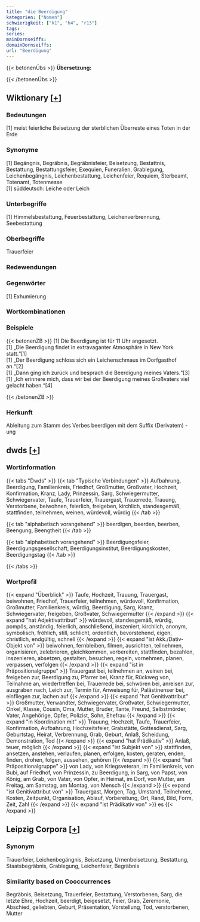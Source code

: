 ```yaml
---
title: "die Beerdigung"
kategorien: ["Nomen"]
schwierigkeit: ["k1", "h4", "r13"]
tags:
series:
mainDornseiffs:
domainDornseiffs:
url: "Beerdigung"
---
```


{{< betonenÜbs >}}
**Übersetzung:**  
  
{{< /betonenÜbs >}}

## Wiktionary [[+](https://de.wiktionary.org/wiki/Beerdigung)]

### Bedeutungen
[1] meist feierliche Beisetzung der sterblichen Überreste eines Toten in der Erde  

### Synonyme
[1] Begängnis, Begräbnis, Begräbnisfeier, Beisetzung, Bestattnis, Bestattung, Bestattungsfeier, Exequien, Funeralien, Grablegung,  Leichenbegängnis, Leichenbestattung, Leichenfeier, Requiem, Sterbeamt, Totenamt, Totenmesse  
[1] süddeutsch: Leiche oder Leich  

### Unterbegriffe
[1] Himmelsbestattung, Feuerbestattung, Leichenverbrennung, Seebestattung  

### Oberbegriffe
Trauerfeier  

### Redewendungen

### Gegenwörter
[1] Exhumierung  

### Wortkombinationen

### Beispiele
{{< betonenZB >}}
[1] Die Beerdigung ist für 11 Uhr angesetzt.  
[1] „Die Beerdigung findet in extravaganter Atmosphäre in New York statt.“[1]  
[1] „Der Beerdigung schloss sich ein Leichenschmaus im Dorfgasthof an.“[2]  
[1] „Dann ging ich zurück und besprach die Beerdigung meines Vaters.“[3]  
[1] „Ich erinnere mich, dass wir bei der Beerdigung meines Großvaters viel gelacht haben.“[4]  

{{< /betonenZB >}}
### Herkunft
Ableitung zum Stamm des Verbes beerdigen mit dem Suffix (Derivatem) -ung  



## dwds [[+](https://www.dwds.de/wb/Beerdigung)]

### Wortinformation
{{< tabs "Dwds" >}}
{{< tab "Typische Verbindungen" >}}
Aufbahrung, Beerdigung, Familienkreis, Friedhof, Großmutter, Großvater, Hochzeit, Konfirmation, Kranz, Lady, Prinzessin, Sarg, Schwiegermutter, Schwiegervater, Taufe, Trauerfeier, Trauergast, Trauerrede, Trauung, Verstorbene, beiwohnen, feierlich, freigeben, kirchlich, standesgemäß, stattfinden, teilnehmen, weinen, würdevoll, würdig
{{< /tab >}}

{{< tab "alphabetisch vorangehend" >}}
beerdigen, beerden, beerben, Beengung, Beengtheit
{{< /tab >}}

{{< tab "alphabetisch vorangehend" >}}
Beerdigungsfeier, Beerdigungsgesellschaft, Beerdigungsinstitut, Beerdigungskosten, Beerdigungstag
{{< /tab >}}

{{< /tabs >}}

### Wortprofil
{{< expand "Überblick" >}} Taufe, Hochzeit, Trauung, Trauergast, beiwohnen, Friedhof, Trauerfeier, teilnehmen, würdevoll, Konfirmation, Großmutter, Familienkreis, würdig, Beerdigung, Sarg, Kranz, Schwiegervater, freigeben, Großvater, Schwiegermutter {{< /expand >}}
{{< expand "hat Adjektivattribut" >}} würdevoll, standesgemäß, würdig, pompös, anständig, feierlich, anschließend, inszeniert, kirchlich, anonym, symbolisch, fröhlich, still, schlicht, ordentlich, bevorstehend, eigen, christlich, endgültig, schnell {{< /expand >}}
{{< expand "ist Akk./Dativ-Objekt von" >}} beiwohnen, fernbleiben, filmen, ausrichten, teilnehmen, organisieren, zelebrieren, gleichkommen, vorbereiten, stattfinden, bezahlen, inszenieren, absetzen, gestalten, besuchen, regeln, vornehmen, planen, verpassen, verfolgen {{< /expand >}}
{{< expand "ist in Präpositionalgruppe" >}} Trauergast bei, teilnehmen an, weinen bei, freigeben zur, Beerdigung zu, Pfarrer bei, Kranz für, Rückweg von, Teilnahme an, wiedertreffen bei, Trauerrede bei, schwören bei, anreisen zur, ausgraben nach, Leich zur, Termin für, Anweisung für, Palästinenser bei, einfliegen zur, lachen auf {{< /expand >}}
{{< expand "hat Genitivattribut" >}} Großmutter, Verwandter, Schwiegervater, Großvater, Schwiegermutter, Onkel, Klasse, Cousin, Oma, Mutter, Bruder, Tante, Freund, Selbstmörder, Vater, Angehörige, Opfer, Polizist, Sohn, Ehefrau {{< /expand >}}
{{< expand "in Koordination mit" >}} Trauung, Hochzeit, Taufe, Trauerfeier, Konfirmation, Aufbahrung, Hochzeitsfeier, Grabstätte, Gottesdienst, Sarg, Geburtstag, Heirat, Verbrennung, Grab, Geburt, Anlaß, Scheidung, Demonstration, Tod {{< /expand >}}
{{< expand "hat Prädikativ" >}} Anlaß, teuer, möglich {{< /expand >}}
{{< expand "ist Subjekt von" >}} stattfinden, ansetzen, anstehen, verlaufen, planen, erfolgen, kosten, geraten, enden, finden, drohen, folgen, aussehen, gehören {{< /expand >}}
{{< expand "hat Präpositionalgruppe" >}} von Lady, von Kriegsveteran, im Familienkreis, von Bubi, auf Friedhof, von Prinzessin, zu Beerdigung, in Sarg, von Papst, von König, am Grab, von Vater, von Opfer, in Heimat, im Dorf, von Mutter, am Freitag, am Samstag, am Montag, von Mensch {{< /expand >}}
{{< expand "ist Genitivattribut von" >}} Trauergast, Morgen, Tag, Umstand, Teilnehmer, Kosten, Zeitpunkt, Organisation, Ablauf, Vorbereitung, Ort, Rand, Bild, Form, Zeit, Zahl {{< /expand >}}
{{< expand "ist Prädikativ von" >}} es {{< /expand >}}

## Leipzig Corpora [[+](https://corpora.uni-leipzig.de/en/res?word=Beerdigung&corpusId=deu_newscrawl-public_2018)]


### Synonym
Trauerfeier, Leichenbegängnis, Beisetzung, Urnenbeisetzung, Bestattung, Staatsbegräbnis, Grablegung, Leichenfeier, Begräbnis


### Similarity based on Cooccurrences
Begräbnis, Beisetzung, Trauerfeier, Bestattung, Verstorbenen, Sarg, die letzte Ehre, Hochzeit, beerdigt, beigesetzt, Feier, Grab, Zeremonie, Abschied, geliebten, Geburt, Präsentation, Vorstellung, Tod, verstorbenen, Mutter

